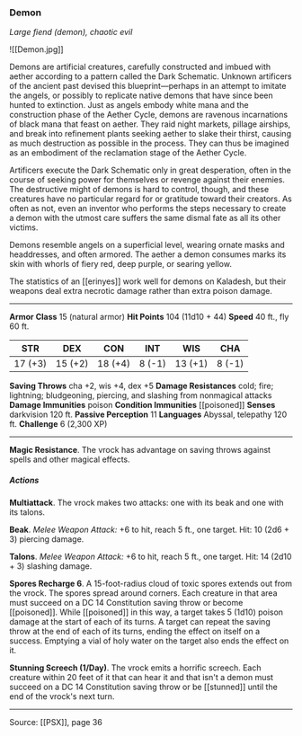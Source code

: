 ### Demon
_Large fiend (demon), chaotic evil_

![[Demon.jpg]]

Demons are artificial creatures, carefully constructed and imbued with aether according to a pattern called the Dark Schematic. Unknown artificers of the ancient past devised this blueprint—perhaps in an attempt to imitate the angels, or possibly to replicate native demons that have since been hunted to extinction. Just as angels embody white mana and the construction phase of the Aether Cycle, demons are ravenous incarnations of black mana that feast on aether. They raid night markets, pillage airships, and break into refinement plants seeking aether to slake their thirst, causing as much destruction as possible in the process. They can thus be imagined as an embodiment of the reclamation stage of the Aether Cycle.

Artificers execute the Dark Schematic only in great desperation, often in the course of seeking power for themselves or revenge against their enemies. The destructive might of demons is hard to control, though, and these creatures have no particular regard for or gratitude toward their creators. As often as not, even an inventor who performs the steps necessary to create a demon with the utmost care suffers the same dismal fate as all its other victims.

Demons resemble angels on a superficial level, wearing ornate masks and headdresses, and often armored. The aether a demon consumes marks its skin with whorls of fiery red, deep purple, or searing yellow.

The statistics of an [[erinyes]] work well for demons on Kaladesh, but their weapons deal extra necrotic damage rather than extra poison damage.



---

**Armor Class** 15 (natural armor)
**Hit Points** 104 (11d10 + 44)
**Speed** 40 ft., fly 60 ft.

| STR     | DEX     | CON     | INT     | WIS     | CHA     |
|---------|---------|---------|---------|---------|---------|
| 17 (+3) | 15 (+2) | 18 (+4) | 8 (-1) | 13 (+1) | 8 (-1) |

**Saving Throws** cha +2, wis +4, dex +5
**Damage Resistances** cold; fire; lightning; bludgeoning, piercing, and slashing from nonmagical attacks
**Damage Immunities** poison
**Condition Immunities** [[poisoned]]
**Senses** darkvision 120 ft.
**Passive Perception** 11
**Languages** Abyssal, telepathy 120 ft.
**Challenge** 6 (2,300 XP)

---

**Magic Resistance**. The vrock has advantage on saving throws against spells and other magical effects.

##### Actions
**Multiattack**. The vrock makes two attacks: one with its beak and one with its talons.

**Beak**. _Melee Weapon Attack:_ +6 to hit, reach 5 ft., one target. Hit: 10 (2d6 + 3) piercing damage.

**Talons**. _Melee Weapon Attack:_ +6 to hit, reach 5 ft., one target. Hit: 14 (2d10 + 3) slashing damage.

**Spores Recharge 6**. A 15-foot-radius cloud of toxic spores extends out from the vrock. The spores spread around corners. Each creature in that area must succeed on a DC 14 Constitution saving throw or become [[poisoned]]. While [[poisoned]] in this way, a target takes 5 (1d10) poison damage at the start of each of its turns. A target can repeat the saving throw at the end of each of its turns, ending the effect on itself on a success. Emptying a vial of holy water on the target also ends the effect on it.

**Stunning Screech (1/Day)**. The vrock emits a horrific screech. Each creature within 20 feet of it that can hear it and that isn't a demon must succeed on a DC 14 Constitution saving throw or be [[stunned]] until the end of the vrock's next turn.


---

Source: [[PSX]], page 36